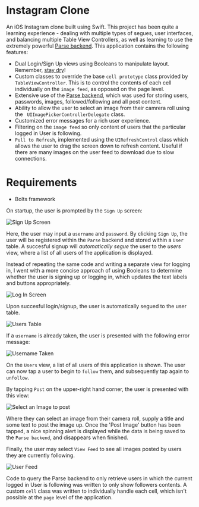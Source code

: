# Instagram Clone

An iOS Instagram clone built using Swift. This project has been quite a learning experience - dealing with multiple types of segues, user interfaces, and balancing multiple Table View Controllers, as well as learning to use the extremely powerful [Parse backend](https://parse.com/). This application contains the following features:

* Dual Login/Sign Up views using Booleans to manipulate layout. Remember, [stay dry]( http://en.wikipedia.org/wiki/Don%27t_repeat_yourself)!
* Custom classes to override the base `cell prototype` class provided by `TableViewController`. This is to control the contents of each cell individually on the `image feed`, as opposed on the page level. 
* Extensive use of the [Parse backend](https://parse.com/), which was used for storing users, passwords, images, followed/following and all post content.
* Ability to allow the user to select an image from their camrera roll using the ` UIImagePickerControllerDelegate` class.
* Customized error messages for a rich user experience.
* Filtering on the `image feed` so only content of users that the particular logged in User is following.
* `Pull to Refresh`, implemented using the `UIRefreshControl` class which allows the user to drag the screen down to refresh content. Useful if there are many images on the user feed to download due to slow connections. 

# Requirements

* Bolts framework


On startup, the user is prompted by the `Sign Up` screen: 

![Sign Up Screen](signup.png)

Here, the user may input a `username` and `password`. By clicking `Sign Up`, the user will be registered within the `Parse` backend and stored within a `User` table. A succesful signup will _automatically segue_ the user to the _users_ view, where a list of all users of the application is displayed. 

Instead of repeating the same code and writing a separate view for logging in, I went with a more concise approach of using Booleans to determine whether the user is signing up or logging in, which updates the text labels and buttons appropriately. 

![Log In Screen](login.png)

Upon succesful login/signup, the user is automatically segued to the user table.

![Users Table](users.png)

If a `username` is already taken, the user is presented with the following error message:

![Username Taken](error.png)

On the `Users` view, a list of all users of this application is shown. The user can now tap a user to begin to `follow` them, and subsequently tap again to `unfollow`. 

By tapping `Post` on the upper-right hand corner, the user is presented with this view:

![Select an Image to post](post.png)

Where they can select an image from their camera roll, supply a title and some text to post the image up. Once the 'Post Image' button has been tapped, a nice spinning alert is displayed while the data is being saved to the `Parse backend`, and disappears when finished. 

Finally, the user may select `View Feed` to see all images posted by users they are currently following. 

![User Feed](feed.png)

Code to query the Parse backend to only retrieve users in which the current logged in User is following was written to only show followers contents. A custom `cell` class was written to individually handle each cell, which isn't possible at the `page` level of the application. 
